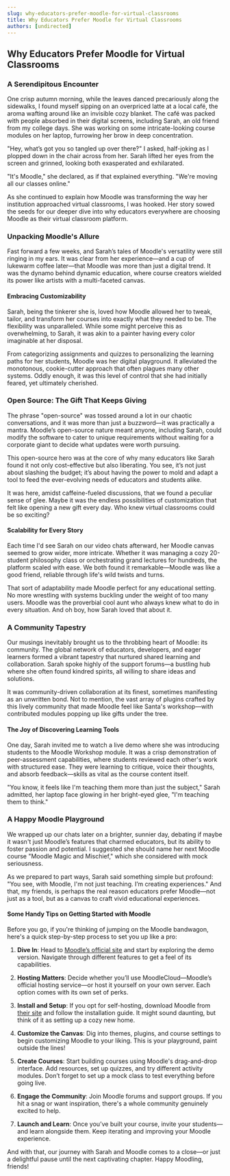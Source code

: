 ```yaml
---
slug: why-educators-prefer-moodle-for-virtual-classrooms
title: Why Educators Prefer Moodle for Virtual Classrooms
authors: [undirected]
---
```



## Why Educators Prefer Moodle for Virtual Classrooms

### A Serendipitous Encounter

One crisp autumn morning, while the leaves danced precariously along the sidewalks, I found myself sipping on an overpriced latte at a local café, the aroma wafting around like an invisible cozy blanket. The café was packed with people absorbed in their digital screens, including Sarah, an old friend from my college days. She was working on some intricate-looking course modules on her laptop, furrowing her brow in deep concentration.

"Hey, what’s got you so tangled up over there?" I asked, half-joking as I plopped down in the chair across from her. Sarah lifted her eyes from the screen and grinned, looking both exasperated and exhilarated.

"It's Moodle," she declared, as if that explained everything. "We're moving all our classes online." 

As she continued to explain how Moodle was transforming the way her institution approached virtual classrooms, I was hooked. Her story sowed the seeds for our deeper dive into why educators everywhere are choosing Moodle as their virtual classroom platform.

### Unpacking Moodle's Allure

Fast forward a few weeks, and Sarah’s tales of Moodle's versatility were still ringing in my ears. It was clear from her experience—and a cup of lukewarm coffee later—that Moodle was more than just a digital trend. It was the dynamo behind dynamic education, where course creators wielded its power like artists with a multi-faceted canvas.

#### Embracing Customizability

Sarah, being the tinkerer she is, loved how Moodle allowed her to tweak, tailor, and transform her courses into exactly what they needed to be. The flexibility was unparalleled. While some might perceive this as overwhelming, to Sarah, it was akin to a painter having every color imaginable at her disposal.

From categorizing assignments and quizzes to personalizing the learning paths for her students, Moodle was her digital playground. It alleviated the monotonous, cookie-cutter approach that often plagues many other systems. Oddly enough, it was this level of control that she had initially feared, yet ultimately cherished. 

### Open Source: The Gift That Keeps Giving

The phrase "open-source" was tossed around a lot in our chaotic conversations, and it was more than just a buzzword—it was practically a mantra. Moodle’s open-source nature meant anyone, including Sarah, could modify the software to cater to unique requirements without waiting for a corporate giant to decide what updates were worth pursuing.

This open-source hero was at the core of why many educators like Sarah found it not only cost-effective but also liberating. You see, it’s not just about slashing the budget; it’s about having the power to mold and adapt a tool to feed the ever-evolving needs of educators and students alike.

It was here, amidst caffeine-fueled discussions, that we found a peculiar sense of glee. Maybe it was the endless possibilities of customization that felt like opening a new gift every day. Who knew virtual classrooms could be so exciting?

#### Scalability for Every Story

Each time I'd see Sarah on our video chats afterward, her Moodle canvas seemed to grow wider, more intricate. Whether it was managing a cozy 20-student philosophy class or orchestrating grand lectures for hundreds, the platform scaled with ease. We both found it remarkable—Moodle was like a good friend, reliable through life's wild twists and turns. 

That sort of adaptability made Moodle perfect for any educational setting. No more wrestling with systems buckling under the weight of too many users. Moodle was the proverbial cool aunt who always knew what to do in every situation. And oh boy, how Sarah loved that about it.

### A Community Tapestry

Our musings inevitably brought us to the throbbing heart of Moodle: its community. The global network of educators, developers, and eager learners formed a vibrant tapestry that nurtured shared learning and collaboration. Sarah spoke highly of the support forums—a bustling hub where she often found kindred spirits, all willing to share ideas and solutions.

It was community-driven collaboration at its finest, sometimes manifesting as an unwritten bond. Not to mention, the vast array of plugins crafted by this lively community that made Moodle feel like Santa's workshop—with contributed modules popping up like gifts under the tree.

#### The Joy of Discovering Learning Tools

One day, Sarah invited me to watch a live demo where she was introducing students to the Moodle Workshop module. It was a crisp demonstration of peer-assessment capabilities, where students reviewed each other's work with structured ease. They were learning to critique, voice their thoughts, and absorb feedback—skills as vital as the course content itself.

"You know, it feels like I'm teaching them more than just the subject," Sarah admitted, her laptop face glowing in her bright-eyed glee, "I'm teaching them to think."

### A Happy Moodle Playground

We wrapped up our chats later on a brighter, sunnier day, debating if maybe it wasn't just Moodle’s features that charmed educators, but its ability to foster passion and potential. I suggested she should name her next Moodle course "Moodle Magic and Mischief," which she considered with mock seriousness.

As we prepared to part ways, Sarah said something simple but profound: "You see, with Moodle, I'm not just teaching. I’m creating experiences." And that, my friends, is perhaps the real reason educators prefer Moodle—not just as a tool, but as a canvas to craft vivid educational experiences.

#### Some Handy Tips on Getting Started with Moodle

Before you go, if you're thinking of jumping on the Moodle bandwagon, here's a quick step-by-step process to set you up like a pro:

1. **Dive In**: Head to [Moodle’s official site](https://moodle.org) and start by exploring the demo version. Navigate through different features to get a feel of its capabilities.
  
2. **Hosting Matters**: Decide whether you’ll use MoodleCloud—Moodle’s official hosting service—or host it yourself on your own server. Each option comes with its own set of perks.

3. **Install and Setup**: If you opt for self-hosting, download Moodle from [their site](https://download.moodle.org/) and follow the installation guide. It might sound daunting, but think of it as setting up a cozy new home.

4. **Customize the Canvas**: Dig into themes, plugins, and course settings to begin customizing Moodle to your liking. This is your playground, paint outside the lines!

5. **Create Courses**: Start building courses using Moodle's drag-and-drop interface. Add resources, set up quizzes, and try different activity modules. Don’t forget to set up a mock class to test everything before going live.

6. **Engage the Community**: Join Moodle forums and support groups. If you hit a snag or want inspiration, there's a whole community genuinely excited to help.

7. **Launch and Learn**: Once you’ve built your course, invite your students—and learn alongside them. Keep iterating and improving your Moodle experience.

And with that, our journey with Sarah and Moodle comes to a close—or just a delightful pause until the next captivating chapter. Happy Moodling, friends!